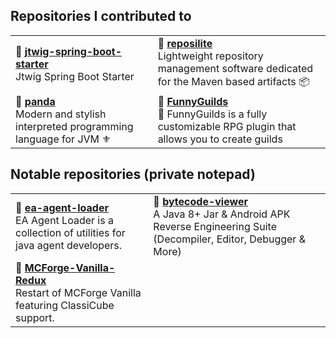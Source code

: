 Repositories I contributed to
-----------------------------

<table>
  <tr>
    <td>
      📘 <a href="https://github.com/jtwig/jtwig-spring-boot-starter"><b>jtwig-spring-boot-starter</b></a><br>
      Jtwig Spring Boot Starter 
    </td>
    <td>
      📘 <a href="https://github.com/dzikoysk/reposilite"><b>reposilite</b></a><br>
      Lightweight repository management software dedicated for the Maven based artifacts 📦
    </td>
  </tr>
  <tr>
    <td>
      📘 <a href="https://github.com/panda-lang/panda"><b>panda</b></a><br>
      Modern and stylish interpreted programming language for JVM ⚜️
    </td>
    <td>
      📘 <a href="https://github.com/FunnyGuilds/FunnyGuilds"><b>FunnyGuilds</b></a><br>
      🏹 FunnyGuilds is a fully customizable RPG plugin that allows you to create guilds 
    </td>
  </tr>
</table>

Notable repositories (private notepad)
--------------------------------------

<table>
  <tr>
    <td>
      📘 <a href="https://github.com/electronicarts/ea-agent-loader"><b>ea-agent-loader</b></a><br>
      EA Agent Loader is a collection of utilities for java agent developers. 
    </td>
    <td>
      📘 <a href="https://github.com/Konloch/bytecode-viewer"><b>bytecode-viewer</b></a><br>
      A Java 8+ Jar & Android APK Reverse Engineering Suite (Decompiler, Editor, Debugger & More) 
    </td>
  </tr>
  <tr>
    <td>
      📘 <a href="https://github.com/MCForge/MCForge-Vanilla-Redux"><b>MCForge-Vanilla-Redux</b></a><br>
      Restart of MCForge Vanilla featuring ClassiCube support. 
    </td>
  </tr>
</table>
